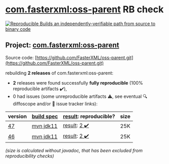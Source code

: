 [com.fasterxml:oss-parent](https://search.maven.org/artifact/com.fasterxml/oss-parent/) RB check
=======

[![Reproducible Builds](https://reproducible-builds.org/images/logos/rb.svg) an independently-verifiable path from source to binary code](https://reproducible-builds.org/)

## Project: [com.fasterxml:oss-parent](https://search.maven.org/artifact/com.fasterxml/oss-parent/)

Source code: [https://github.com/FasterXML/oss-parent.git](https://github.com/FasterXML/oss-parent.git)

rebuilding **2 releases** of com.fasterxml:oss-parent:
- **2** releases were found successfully **fully reproducible** (100% reproducible artifacts :heavy_check_mark:),
- 0 had issues (some unreproducible artifacts :warning:, see eventual :mag: diffoscope and/or :memo: issue tracker links):

| version | [build spec](/BUILDSPEC.md) | [result](https://reproducible-builds.org/docs/jvm/): reproducible? | size |
| -- | --------- | ------ | -- |
| [47](https://search.maven.org/artifact/com.fasterxml/oss-parent/47/pom) | [mvn jdk11](oss-parent-47.buildspec) | [result](oss-parent-47.buildinfo): [2 :heavy_check_mark: ](oss-parent-47.buildcompare) | 25K |
| [46](https://search.maven.org/artifact/com.fasterxml/oss-parent/46/pom) | [mvn jdk11](oss-parent-46.buildspec) | [result](oss-parent-46.buildinfo): [2 :heavy_check_mark: ](oss-parent-46.buildcompare) | 25K |

<i>(size is calculated without javadoc, that has been excluded from reproducibility checks)</i>
